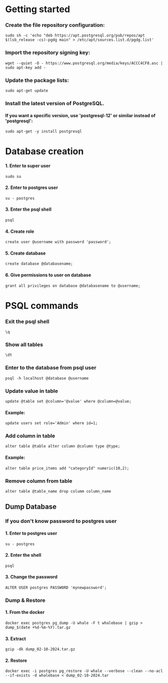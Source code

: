 
# Getting started

### Create the file repository configuration:
```
sudo sh -c 'echo "deb https://apt.postgresql.org/pub/repos/apt $(lsb_release -cs)-pgdg main" > /etc/apt/sources.list.d/pgdg.list'
```
### Import the repository signing key:
```
wget --quiet -O - https://www.postgresql.org/media/keys/ACCC4CF8.asc | sudo apt-key add -
```
### Update the package lists:
```
sudo apt-get update
```

### Install the latest version of PostgreSQL.
#### If you want a specific version, use 'postgresql-12' or similar instead of 'postgresql':
```
sudo apt-get -y install postgresql
```
# Database creation

#### 1. Enter to super user
```
sudo su
```
#### 2. Enter to postgres user
```
su - postgres
```
#### 3. Enter the psql shell
```
psql
```
#### 4. Create role
```
create user @username with password 'password';
```
#### 5. Create database
```
create database @databasename;
```
#### 6. Give permissions to user on database
```
grant all privileges on database @databasename to @username;
```
# PSQL commands

### Exit the psql shell

```
\q
```
### Show all tables
```
\dt
```
### Enter to the database from psql user
```
psql -h localhost @database @username
```
### Update value in table
```
update @table set @column='@value' where @column=@value;
```
#### Example: 
```
update users set role='Admin' where id=1;
```
### Add column in table
```
alter table @table alter column @column type @type;
```
#### Example: 
```
alter table price_items add "categoryId" numeric(10,2);
```
### Remove column from table
```
alter table @table_name drop columm column_name
```

## Dump Database

### If you don't know password to postgres user

#### 1. Enter to postgres user
```
su - postgres
```
#### 2. Enter the shell
```
psql
```
#### 3. Change the password
```
ALTER USER postgres PASSWORD 'mynewpassword';
```
### Dump & Restore

#### 1. From the docker
```
docker exec postgres pg_dump -U whale -F t whalebase | gzip > dump_$(date +%d-%m-%Y).tar.gz
```
#### 3. Extract
```
gzip -dk dump_02-10-2024.tar.gz
```
#### 2. Restore
```
docker exec -i postgres pg_restore -U whale --verbose --clean --no-acl --if-exists -d whalebase < dump_02-10-2024.tar
```
